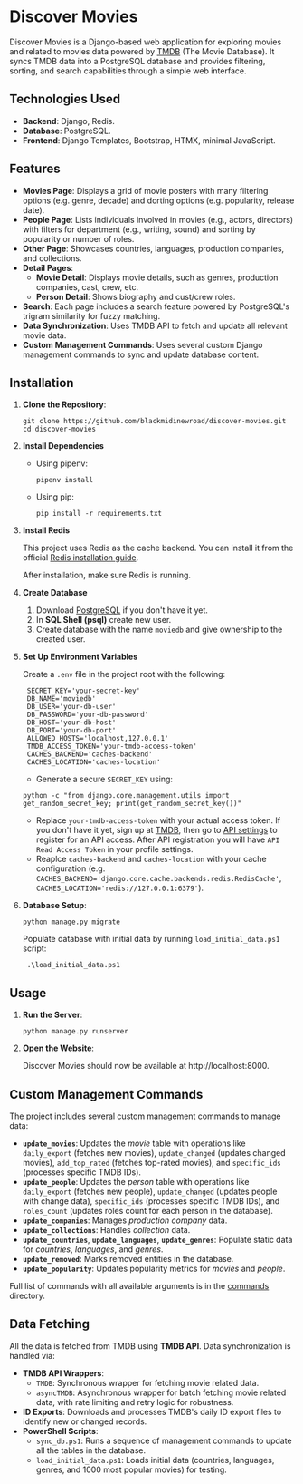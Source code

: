 # Discover Movies
Discover Movies is a Django-based web application for exploring movies and related to movies data powered by [TMDB](https://www.themoviedb.org/) (The Movie Database). It syncs TMDB data into a PostgreSQL database and provides filtering, sorting, and search capabilities through a simple web interface.


## Technologies Used
- **Backend**: Django, Redis.
- **Database**: PostgreSQL.
- **Frontend**: Django Templates, Bootstrap, HTMX, minimal JavaScript.


## Features
- **Movies Page**: Displays a grid of movie posters with many filtering options (e.g. genre, decade) and dorting options (e.g. popularity, release date).
- **People Page**: Lists individuals involved in movies (e.g., actors, directors) with filters for department (e.g., writing, sound) and sorting by popularity or number of roles.
- **Other Page**: Showcases countries, languages, production companies, and collections.
- **Detail Pages**:
  - **Movie Detail**: Displays movie details, such as genres, production companies, cast, crew, etc.
  - **Person Detail**: Shows biography and cust/crew roles.
- **Search**: Each page includes a search feature powered by PostgreSQL's trigram similarity for fuzzy matching.
- **Data Synchronization**: Uses TMDB API to fetch and update all relevant movie data.
- **Custom Management Commands**: Uses several custom Django management commands to sync and update database content.


## Installation
1. **Clone the Repository**:
   ```shell
   git clone https://github.com/blackmidinewroad/discover-movies.git
   cd discover-movies
   ```

2. **Install Dependencies**
   - Using pipenv:

      ```shell
      pipenv install
      ```
   - Using pip:
   
      ```shell
      pip install -r requirements.txt
      ```

3. **Install Redis**

   This project uses Redis as the cache backend. You can install it from the official [Redis installation guide](https://redis.io/docs/latest/operate/oss_and_stack/install/install-stack/).

   After installation, make sure Redis is running.

4. **Create Database**

   1. Download [PostgreSQL](https://www.postgresql.org/download/) if you don't have it yet.
   2. In **SQL Shell (psql)** create new user.
   3. Create database with the name `moviedb` and give ownership to the created user.
   

5. **Set Up Environment Variables**

   Create a `.env` file in the project root with the following:
   ```env
    SECRET_KEY='your-secret-key'
    DB_NAME='moviedb'
    DB_USER='your-db-user'
    DB_PASSWORD='your-db-password'
    DB_HOST='your-db-host'
    DB_PORT='your-db-port'
    ALLOWED_HOSTS='localhost,127.0.0.1'
    TMDB_ACCESS_TOKEN='your-tmdb-access-token'
    CACHES_BACKEND='caches-backend'
    CACHES_LOCATION='caches-location'
   ```

   - Generate a secure `SECRET_KEY` using:
   ```shell
   python -c "from django.core.management.utils import get_random_secret_key; print(get_random_secret_key())"
   ```
   - Replace `your-tmdb-access-token` with your actual access token. If you don't have it yet, sign up at [TMDB](https://www.themoviedb.org/), then go to [API settings](https://www.themoviedb.org/settings/api) to register for an API access. After API registration you will have `API Read Access Token` in your profile settings.
   - Reaplce `caches-backend` and `caches-location` with your cache configuration (e.g. `CACHES_BACKEND='django.core.cache.backends.redis.RedisCache'`, `CACHES_LOCATION='redis://127.0.0.1:6379'`).

6. **Database Setup**:
   ```shell
   python manage.py migrate
   ```

   Populate database with initial data by running `load_initial_data.ps1` script:
   ```shell
    .\load_initial_data.ps1
   ```


## Usage
1. **Run the Server**:
   ```shell
   python manage.py runserver
   ```

2. **Open the Website**:

    Discover Movies should now be available at http://localhost:8000.


## Custom Management Commands
The project includes several custom management commands to manage data:
- **`update_movies`**: Updates the _movie_ table with operations like `daily_export` (fetches new movies), `update_changed` (updates changed movies), `add_top_rated` (fetches top-rated movies), and `specific_ids` (processes specific TMDB IDs).
- **`update_people`**: Updates the _person_ table with operations like `daily_export` (fetches new people), `update_changed` (updates people with change data), `specific_ids` (processes specific TMDB IDs), and `roles_count` (updates roles count for each person in the database).
- **`update_companies`**: Manages _production company_ data.
- **`update_collections`**: Handles _collection_ data.
- **`update_countries`**, **`update_languages`**, **`update_genres`**: Populate static data for _countries_, _languages_, and _genres_.
- **`update_removed`**: Marks removed entities in the database.
- **`update_popularity`**: Updates popularity metrics for _movies_ and _people_.

Full list of commands with all available arguments is in the [commands](apps/moviedb//management/commands/) directory.


## Data Fetching
All the data is fetched from TMDB using **TMDB API**. Data synchronization is handled via:
- **TMDB API Wrappers**:
  - `TMDB`: Synchronous wrapper for fetching movie related data.
  - `asyncTMDB`: Asynchronous wrapper for batch fetching movie related data, with rate limiting and retry logic for robustness.
- **ID Exports**: Downloads and processes TMDB's daily ID export files to identify new or changed records.
- **PowerShell Scripts**:
  - `sync_db.ps1`: Runs a sequence of management commands to update all the tables in the database.
  - `load_initial_data.ps1`: Loads initial data (countries, languages, genres, and 1000 most popular movies) for testing.